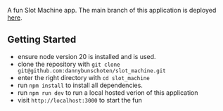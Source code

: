 A fun Slot Machine app. The main branch of this application is deployed [here](slot-machine.nl). 

## Getting Started
- ensure node version 20 is installed and is used.
- clone the repository with `git clone git@github.com:dannybunschoten/slot_machine.git`
- enter the right directory with `cd slot_machine`
- run `npm install` to install all dependencies.
- run `npm run dev` to run a local hosted verion of this application
- visit `http://localhost:3000` to start the fun
